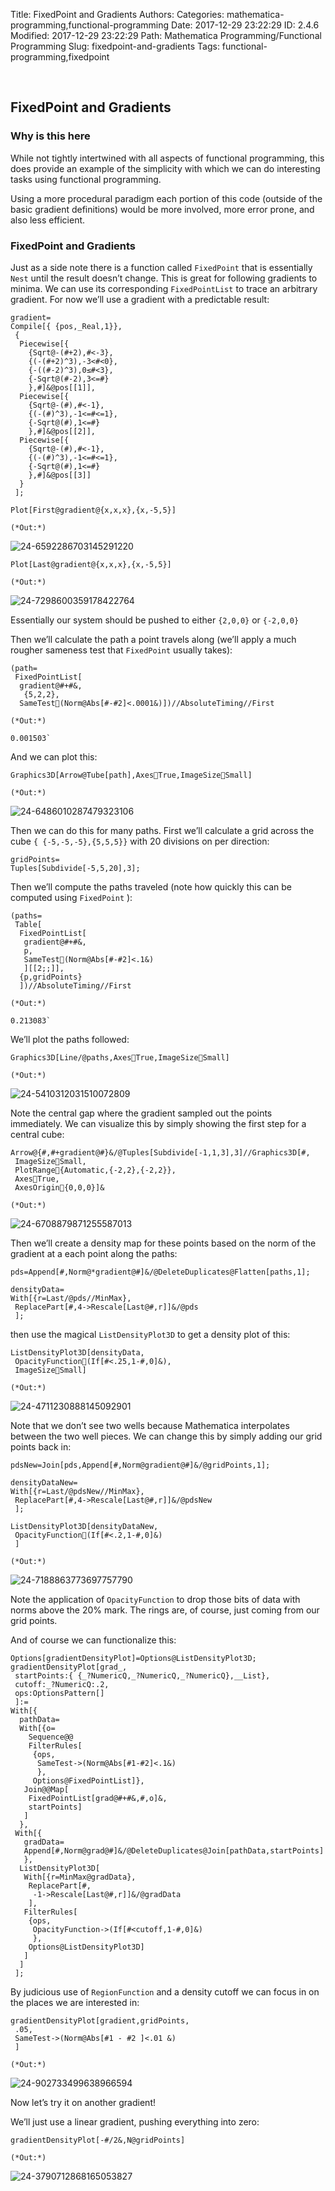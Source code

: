 Title: FixedPoint and Gradients
Authors: 
Categories: mathematica-programming,functional-programming
Date: 2017-12-29 23:22:29
ID: 2.4.6
Modified: 2017-12-29 23:22:29
Path: Mathematica Programming/Functional Programming
Slug: fixedpoint-and-gradients
Tags: functional-programming,fixedpoint

<a id="fixedpoint-and-gradients" style="width:0;height:0;margin:0;padding:0;">&zwnj;</a>

## FixedPoint and Gradients

### Why is this here

While not tightly intertwined with all aspects of functional programming, this does provide an example of the simplicity with which we can do interesting tasks using functional programming.

Using a more procedural paradigm each portion of this code (outside of the basic gradient definitions) would be more involved, more error prone, and also less efficient.

### FixedPoint and Gradients

Just as a side note there is a function called  ```FixedPoint```  that is essentially  ```Nest```  until the result doesn’t change. This is great for following gradients to minima. We can use its corresponding  ```FixedPointList```  to trace an arbitrary gradient. For now we’ll use a gradient with a predictable result:

	gradient=
	Compile[{ {pos,_Real,1}},
	 {
	  Piecewise[{
	    {Sqrt@-(#+2),#<-3},
	    {(-(#+2)^3),-3<#<0},
	    {-((#-2)^3),0≤#<3},
	    {-Sqrt@(#-2),3<=#}
	    },#]&@pos[[1]],
	  Piecewise[{
	    {Sqrt@-(#),#<-1},
	    {(-(#)^3),-1<=#<=1},
	    {-Sqrt@(#),1<=#}
	    },#]&@pos[[2]],
	  Piecewise[{
	    {Sqrt@-(#),#<-1},
	    {(-(#)^3),-1<=#<=1},
	    {-Sqrt@(#),1<=#}
	    },#]&@pos[[3]]
	  }
	 ];

	Plot[First@gradient@{x,x,x},{x,-5,5}]

	(*Out:*)
	
![24-6592286703145291220]({filename}/img/24-6592286703145291220.png)

	Plot[Last@gradient@{x,x,x},{x,-5,5}]

	(*Out:*)
	
![24-7298600359178422764]({filename}/img/24-7298600359178422764.png)

Essentially our system should be pushed to either  ```{2,0,0}```  or  ```{-2,0,0}```

Then we’ll calculate the path a point travels along (we’ll apply a much rougher sameness test that  ```FixedPoint```  usually takes):

	(path=
	 FixedPointList[
	  gradient@#+#&,
	   {5,2,2},
	  SameTest(Norm@Abs[#-#2]<.0001&)])//AbsoluteTiming//First

	(*Out:*)
	
	0.001503`

And we can plot this:

	Graphics3D[Arrow@Tube[path],AxesTrue,ImageSizeSmall]

	(*Out:*)
	
![24-6486010287479323106]({filename}/img/24-6486010287479323106.png)

Then we can do this for many paths. First we’ll calculate a grid across the cube  ```{ {-5,-5,-5},{5,5,5}}```  with 20 divisions on per direction:

	gridPoints=
	Tuples[Subdivide[-5,5,20],3];

Then we’ll compute the paths traveled (note how quickly this can be computed using  ```FixedPoint``` ):

	(paths= 
	 Table[
	  FixedPointList[
	   gradient@#+#&,
	   p,
	   SameTest(Norm@Abs[#-#2]<.1&)
	   ][[2;;]],
	  {p,gridPoints}
	  ])//AbsoluteTiming//First

	(*Out:*)
	
	0.213083`

We’ll plot the paths followed:

	Graphics3D[Line/@paths,AxesTrue,ImageSizeSmall]

	(*Out:*)
	
![24-5410312031510072809]({filename}/img/24-5410312031510072809.png)

Note the central gap where the gradient sampled out the points immediately. We can visualize this by simply showing the first step for a central cube:

	Arrow@{#,#+gradient@#}&/@Tuples[Subdivide[-1,1,3],3]//Graphics3D[#,
	 ImageSizeSmall,
	 PlotRange{Automatic,{-2,2},{-2,2}},
	 AxesTrue,
	 AxesOrigin{0,0,0}]&

	(*Out:*)
	
![24-6708879871255587013]({filename}/img/24-6708879871255587013.png)

Then we’ll create a density map for these points based on the norm of the gradient at a each point along the paths:

	pds=Append[#,Norm@*gradient@#]&/@DeleteDuplicates@Flatten[paths,1];

	densityData=
	With[{r=Last/@pds//MinMax},
	 ReplacePart[#,4->Rescale[Last@#,r]]&/@pds
	 ];

then use the magical  ```ListDensityPlot3D```  to get a density plot of this:

	ListDensityPlot3D[densityData,
	 OpacityFunction(If[#<.25,1-#,0]&),
	 ImageSizeSmall]

	(*Out:*)
	
![24-4711230888145092901]({filename}/img/24-4711230888145092901.png)

Note that we don’t see two wells because Mathematica interpolates between the two well pieces. We can change this by simply adding our grid points back in:

	pdsNew=Join[pds,Append[#,Norm@gradient@#]&/@gridPoints,1];

	densityDataNew=
	With[{r=Last/@pdsNew//MinMax},
	 ReplacePart[#,4->Rescale[Last@#,r]]&/@pdsNew
	 ];

	ListDensityPlot3D[densityDataNew,
	 OpacityFunction(If[#<.2,1-#,0]&)
	 ]

	(*Out:*)
	
![24-7188863773697757790]({filename}/img/24-7188863773697757790.png)

Note the application of  ```OpacityFunction```  to drop those bits of data with norms above the 20% mark. The rings are, of course, just coming from our grid points.

And of course we can functionalize this:

	Options[gradientDensityPlot]=Options@ListDensityPlot3D;
	gradientDensityPlot[grad_,
	 startPoints:{ {_?NumericQ,_?NumericQ,_?NumericQ},__List},
	 cutoff:_?NumericQ:.2,
	 ops:OptionsPattern[]
	 ]:=
	With[{
	  pathData=
	  With[{o=
	    Sequence@@
	    FilterRules[
	     {ops,
	      SameTest->(Norm@Abs[#1-#2]<.1&)
	      },
	     Options@FixedPointList]},
	   Join@@Map[
	    FixedPointList[grad@#+#&,#,o]&,
	    startPoints]
	   ]
	  },
	 With[{
	   gradData=
	   Append[#,Norm@grad@#]&/@DeleteDuplicates@Join[pathData,startPoints]
	   },
	  ListDensityPlot3D[
	   With[{r=MinMax@gradData},
	    ReplacePart[#,
	     -1->Rescale[Last@#,r]]&/@gradData
	    ],
	   FilterRules[
	    {ops,
	     OpacityFunction->(If[#<cutoff,1-#,0]&)
	     },
	    Options@ListDensityPlot3D]
	   ]
	  ]
	 ];

By judicious use of  ```RegionFunction```  and a density cutoff we can focus in on the places we are interested in:

	gradientDensityPlot[gradient,gridPoints,
	 .05,
	 SameTest->(Norm@Abs[#1 - #2 ]<.01 &)
	 ]

	(*Out:*)
	
![24-902733499638966594]({filename}/img/24-902733499638966594.png)

Now let’s try it on another gradient!

We’ll just use a linear gradient, pushing everything into zero:

	gradientDensityPlot[-#/2&,N@gridPoints]

	(*Out:*)
	
![24-3790712868165053827]({filename}/img/24-3790712868165053827.png)